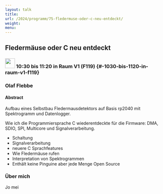 ```yaml
---
layout: talk
title:
url: /2024/programm/75-fledermuse-oder-c-neu-entdeckt/
weight:
menu:
---
```

## Fledermäuse oder C neu entdeckt

### <img height = "32" src="../../../images/talk.svg"> 10:30 bis 11:20 in Raum V1 (F119) {#-1030-bis-1120-in-raum-v1-f119}

### Olaf Flebbe

#### Abstract

Aufbau eines Selbstbau Fledermausdetektors auf Basis rp2040 mit Spektrogramm und Datenlogger.

Wie ich die Programmiersprache C wiederentdeckte für die Firmware: DMA, SDIO, SPI, Multicore und Signalverarbeitung. 

* Schaltung  
* Signalverarbeitung  
* neuere C Sprachfeatures  
* Wie Fledermäuse rufen  
* Interpretation von Spektrogrammen  
* Enthält keine Pinguine aber jede Menge Open Source

### Über mich

Jo mei

